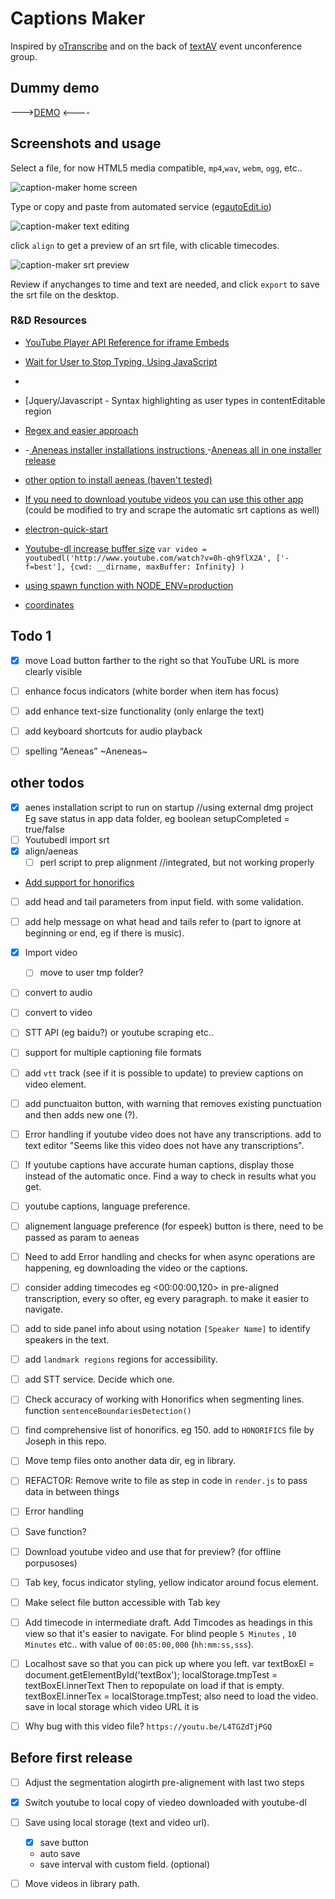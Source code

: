# Captions Maker 

Inspired by [oTranscribe](http://otranscribe.com) and on the back of [textAV](http://textAV.tech) event unconference group.

## Dummy demo 

--->[DEMO](http://pietropassarelli.com/captions-maker/) <----


##  Screenshots and usage

Select a file, for now HTML5 media compatible, `mp4`,`wav`, `webm`, `ogg`, etc..

![caption-maker home screen](docs/img/caption-maker-1.png)

Type or copy and paste from automated service (eg[autoEdit.io](http://autoEdit.io))

![caption-maker text editing](docs/img/caption-maker-2.png)

click `align` to get a preview of an srt file, with clicable timecodes.

![caption-maker srt preview](docs/img/caption-maker-3.png)

Review if anychanges to time and text are needed, and click `export` to save the srt file on the desktop.


###  R&D Resources

- [YouTube Player API Reference for iframe Embeds](https://developers.google.com/youtube/iframe_api_reference)
- [Wait for User to Stop Typing, Using JavaScript](https://schier.co/blog/2014/12/08/wait-for-user-to-stop-typing-using-javascript.html)
- [ ](http://blog.teamtreehouse.com/native-rich-text-editing-with-the-contenteditable-attribute)
- [Jquery/Javascript - Syntax highlighting as user types in contentEditable region
- [Regex and easier approach ](http://pietropassarelli.com/regex.html)

- [](https://stackoverflow.com/questions/13107150/jquery-javascript-syntax-highlighting-as-user-types-in-contenteditable-region)
-[ Aneneas installer installations instructions ](https://github.com/readbeyond/aeneas/blob/master/wiki/INSTALL.md)
-[Aneneas all in one installer release](https://github.com/sillsdev/aeneas-installer/releases)

- [other option to install aeneas (haven't tested)](https://www.npmjs.com/package/aeneas-install)

- [If you need to download youtube videos you can use this other app](https://github.com/pietrop/electron-video-downloader) (could be modified to try and scrape the automatic srt captions as well)

- [electron-quick-start](https://github.com/electron/electron-quick-start)
- [Youtube-dl increase buffer size](https://github.com/przemyslawpluta/node-youtube-dl/issues/128) `var video = youtubedl('http://www.youtube.com/watch?v=0h-qh9flX2A', ['-f=best'], {cwd: __dirname, maxBuffer: Infinity} )`

- [using spawn function with NODE_ENV=production](https://stackoverflow.com/questions/20825157/using-spawn-function-with-node-env-production)

- [coordinates](https://javascript.info/coordinates)

## Todo 1

- [x] move Load button farther to the right so that YouTube URL is more clearly visible

-[ ] enhance focus indicators (white border when item has focus)


-[ ] add enhance text-size functionality (only enlarge the text)

-[ ] add keyboard shortcuts for audio playback

-[ ] spelling “Aeneas” ~Aneneas~

## other todos 

- [x] aenes installation script to run on startup //using external dmg project
	Eg save status in app data folder, eg boolean setupCompleted = true/false
- [ ] Youtubedl import srt
- [x] align/aeneas
	- [ ] perl script to prep alignment //integrated, but not working properly

- [Add support for honorifics](https://github.com/polizoto/segment_transcript/blob/master/HONORIFICS) 


- [ ] add head and tail parameters from input field. with some validation. 
- [ ] add help message on what head and tails refer to (part to ignore at beginning or end, eg if there is music).

- [x] Import video 
	- [ ] move to user tmp folder?

- [ ] convert to audio
- [ ] convert to video
- [ ] STT API (eg baidu?) or youtube scraping etc..

- [ ] support for multiple captioning file formats 

- [ ] add `vtt` track (see if it is possible to update) to preview captions on video element.


- [ ] add punctuaiton button, with warning that removes existing punctuation and then adds new one (?).


- [ ] Error handling if youtube video does not have any transcriptions. add to text editor "Seems like this video does not have any transcriptions".

- [ ] If youtube captions have accurate human captions, display those instead of the automatic once. Find a way to check in results what you get. 

- [ ] youtube captions, language preference.

- [ ] alignement language preference (for espeek) button is there, need to be passed as param to aeneas

- [ ] Need to add Error handling and checks for when async operations are happening, eg downloading the video or the captions. 


- [ ] consider adding timecodes eg <00:00:00,120> in pre-aligned transcription, every so ofter, eg every paragraph. to make it easier to navigate.

- [ ] add to side panel info about using notation `[Speaker Name]` to identify speakers in the text. 

- [ ] add `landmark regions` regions for accessibility. 

- [ ] add STT service. Decide which one. 

- [ ] Check accuracy of working with Honorifics when segmenting lines. function `sentenceBoundariesDetection()`
- [ ] find comprehensive list of honorifics. eg 150. add to `HONORIFICS` file by Joseph in this repo. 

- [ ] Move temp files onto another data dir, eg in library. 

- [ ] REFACTOR: Remove write to file as step in code in `render.js` to pass data in between things

- [ ] Error handling 



- [ ] Save function?

- [ ] Download youtube video and use that for preview? (for offline porpusoses)

- [ ] Tab key, focus indicator styling, yellow indicator around focus element.
- [ ] Make select file button accessible with Tab key


- [ ] Add timecode in intermediate draft. 
	Add Timcodes as headings in this view so that it's easier to navigate. 
	For blind people `5 Minutes` , `10 Minutes` etc.. with value of `00:05:00,000` (`hh:mm:ss,sss`).

- [ ] Localhost save so that you can pick up where you left. 
var textBoxEl = document.getElementById('textBox');
localStorage.tmpTest =  textBoxEl.innerText
Then to repopulate on load if that is empty. 
textBoxEl.innerTex = localStorage.tmpTest;
also need to load the video. save in local storage which video URL it is


- [ ] Why bug with this video file? `https://youtu.be/L4TGZdTjPGQ`


<!-- 

https://youtu.be/L4TGZdTjPGQ

 -->



## Before first release

- [ ] Adjust the segmentation alogirth pre-alignement with last two steps
- [x] Switch youtube to local copy of viedeo downloaded with youtube-dl
- [ ] Save using local storage (text and video url). 
	-[X] save button 
	+ auto save
	+ save interval with custom field. (optional)


- [ ] Move videos in library path.  

<!-- Some code notes






//to add captions dynamically  - Might not be needed as a requiremen
// maybe add button, update captions preview. or auto trigger. 
// might need to write the `vtt` file. and then code below to update on video.
// altho it better if video was bigger. 
// document.querySelector("video").innerHTML = '<track label="English Captions" srclang="en" kind="captions" src="/Users/pietropassarelli/Dropbox/CODE/NODE/webVideoTextCrawler/test/results.vtt" type="text/vtt" default />'

 -->
